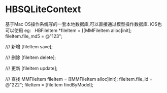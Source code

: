 # HBSQLiteContext 
基于Mac OS操作系统写的一套本地数据库,可以直接通过模型操作数据库. iOS也可以使用
eg:  
HBFileItem *fileItem = [[MMFileItem alloc]init];
fileItem.file_md5 = @"123";

/// 新增
[fileItem save];


/// 删除
[fileItem delete];


/// 更新
[fileItem update];


/// 查找
MMFileItem fileItem = [[MMFileItem alloc]init];
fileItem.file_id = @"222";
fileItem = [fileItem findByModel];
